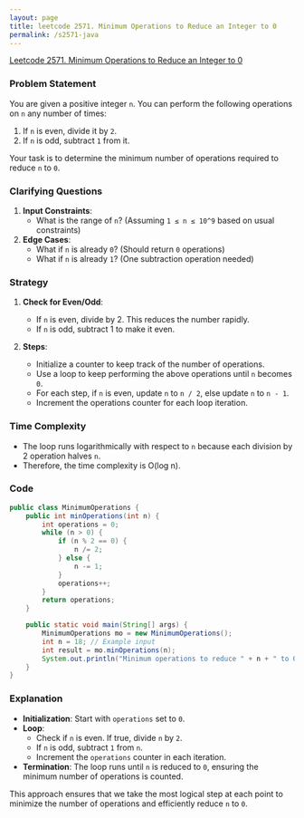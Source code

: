 ```yaml
---
layout: page
title: leetcode 2571. Minimum Operations to Reduce an Integer to 0
permalink: /s2571-java
---
```

[Leetcode 2571. Minimum Operations to Reduce an Integer to 0](https://algoadvance.github.io/algoadvance/l2571)
### Problem Statement

You are given a positive integer `n`. You can perform the following operations on `n` any number of times:

1. If `n` is even, divide it by `2`.
2. If `n` is odd, subtract `1` from it.

Your task is to determine the minimum number of operations required to reduce `n` to `0`.

### Clarifying Questions

1. **Input Constraints**:
    - What is the range of `n`? (Assuming `1 ≤ n ≤ 10^9` based on usual constraints)
2. **Edge Cases**:
    - What if `n` is already `0`? (Should return `0` operations)
    - What if `n` is already `1`? (One subtraction operation needed)

### Strategy

1. **Check for Even/Odd**:
    - If `n` is even, divide by 2. This reduces the number rapidly.
    - If `n` is odd, subtract 1 to make it even.

2. **Steps**:
    - Initialize a counter to keep track of the number of operations.
    - Use a loop to keep performing the above operations until `n` becomes `0`.
    - For each step, if `n` is even, update `n` to `n / 2`, else update `n` to `n - 1`.
    - Increment the operations counter for each loop iteration.

### Time Complexity

- The loop runs logarithmically with respect to `n` because each division by 2 operation halves `n`.
- Therefore, the time complexity is O(log n).

### Code

```java
public class MinimumOperations {
    public int minOperations(int n) {
        int operations = 0;
        while (n > 0) {
            if (n % 2 == 0) {
                n /= 2;
            } else {
                n -= 1;
            }
            operations++;
        }
        return operations;
    }

    public static void main(String[] args) {
        MinimumOperations mo = new MinimumOperations();
        int n = 18; // Example input
        int result = mo.minOperations(n);
        System.out.println("Minimum operations to reduce " + n + " to 0: " + result);
    }
}
```

### Explanation

- **Initialization**: Start with `operations` set to `0`.
- **Loop**:
    - Check if `n` is even. If true, divide `n` by `2`.
    - If `n` is odd, subtract `1` from `n`.
    - Increment the `operations` counter in each iteration.
- **Termination**: The loop runs until `n` is reduced to `0`, ensuring the minimum number of operations is counted.

This approach ensures that we take the most logical step at each point to minimize the number of operations and efficiently reduce `n` to `0`.